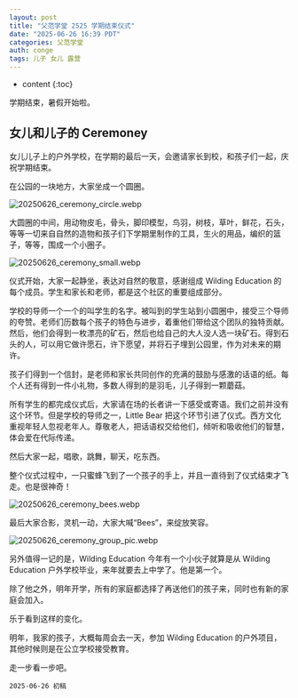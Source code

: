 ```yaml
---
layout: post
title: "父范学堂 2525 学期结束仪式"
date: "2025-06-26 16:39 PDT"
categories: 父范学堂
auth: conge
tags: 儿子 女儿 露营
---
```

* content
{:toc}

学期结束，暑假开始啦。




## 女儿和儿子的 Ceremoney

女儿儿子上的户外学校，在学期的最后一天，会邀请家长到校，和孩子们一起，庆祝学期结束。

在公园的一块地方，大家坐成一个圆圈。

![20250626_ceremony_circle.webp](https://s2.loli.net/2025/06/27/kH8nmoPGgCTDtrl.webp)

大圆圈的中间，用动物皮毛，骨头，脚印模型，鸟羽，树枝，草叶，鲜花，石头，等等一切来自自然的造物和孩子们下学期里制作的工具，生火的用品，编织的篮子，等等，围成一个小圈子。

![20250626_ceremony_small.webp](https://s2.loli.net/2025/06/27/bOUElV5P7pv3KA4.webp)

仪式开始，大家一起静坐，表达对自然的敬意，感谢组成 Wilding Education 的每个成员。学生和家长和老师，都是这个社区的重要组成部分。

学校的导师一个一个的叫学生的名字。被叫到的学生站到小圆圈中，接受三个导师的夸赞。老师们历数每个孩子的特色与进步，着重他们带给这个团队的独特贡献。然后，他们会得到一枚漂亮的矿石，然后也给自己的大人没人选一块矿石。得到石头的人，可以用它做许愿石，许下愿望，并将石子埋到公园里，作为对未来的期许。

孩子们得到一个信封，是老师和家长共同创作的充满的鼓励与感激的话语的纸。每个人还有得到一件小礼物，多数人得到的是羽毛，儿子得到一颗蘑菇。

所有学生的都完成仪式后，大家请在场的长者讲一下感受或寄语。我们之前并没有这个环节。但是学校的导师之一，Little Bear 把这个环节引进了仪式。西方文化重视年轻人忽视老年人。尊敬老人，把话语权交给他们，倾听和吸收他们的智慧，体会爱在代际传递。

然后大家一起，唱歌，跳舞，聊天，吃东西。

整个仪式过程中，一只蜜蜂飞到了一个孩子的手上，并且一直待到了仪式结束才飞走。也是很神奇！

![20250626_ceremony_bees.webp](https://s2.loli.net/2025/06/27/19lAENpY2iswxZ6.webp)

最后大家合影，灵机一动，大家大喊“Bees”，来绽放笑容。

![20250626_ceremony_group_pic.webp](https://s2.loli.net/2025/06/27/X5VHhGuBqeZstc3.webp)

另外值得一记的是，Wilding Education 今年有一个小伙子就算是从 Wilding Education 户外学校毕业，来年就要去上中学了。他是第一个。

除了他之外，明年开学，所有的家庭都选择了再送他们的孩子来，同时也有新的家庭会加入。

乐于看到这样的变化。

明年，我家的孩子，大概每周会去一天，参加 Wilding Education 的户外项目，其他时候则是在公立学校接受教育。

走一步看一步吧。

```
2025-06-26 初稿
```
